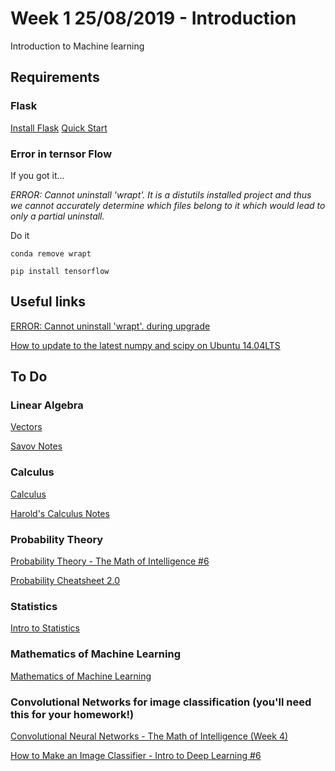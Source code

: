 # Week 1 25/08/2019 - Introduction

Introduction to Machine learning

## Requirements

### Flask

[Install Flask](https://flask.palletsprojects.com/en/1.1.x/installation/)
[Quick Start](https://flask.palletsprojects.com/en/1.1.x/quickstart/)


### Error in ternsor Flow


If you got it...

*ERROR: Cannot uninstall 'wrapt'. It is a distutils installed project and thus we cannot accurately determine which files belong to it which would lead to only a partial uninstall.*


Do it
```
conda remove wrapt

pip install tensorflow
```

## Useful links

[ERROR: Cannot uninstall 'wrapt'. during upgrade](https://github.com/tensorflow/tensorflow/issues/30191)

[How to update to the latest numpy and scipy on Ubuntu 14.04LTS](https://askubuntu.com/questions/682825/how-to-update-to-the-latest-numpy-and-scipy-on-ubuntu-14-04lts)

## To Do

### Linear Algebra 

[Vectors](https://www.youtube.com/watch?v=fNk_zzaMoSs&list=PLZHQObOWTQDPD3MizzM2xVFitgF8hE_ab)

[Savov Notes](https://www.souravsengupta.com/cds2016/lectures/Savov_Notes.pdf)

### Calculus

[Calculus](https://www.youtube.com/watch?v=WUvTyaaNkzM&t=1s)

[Harold's Calculus Notes](http://www.toomey.org/tutor/harolds_cheat_sheets/Harolds_Calculus_Notes_Cheat_Sheet_2017.pdf?fbclid=IwAR3egBMCUlIYPlN1Sq2zJJMlws5-1DUgIFjPbqfs5lYR7mx2yp9TPF84uQI)

### Probability Theory 

[Probability Theory - The Math of Intelligence #6](https://www.youtube.com/watch?v=PrkiRVcrxOs)

[Probability Cheatsheet 2.0](https://static1.squarespace.com/static/54bf3241e4b0f0d81bf7ff36/t/55e9494fe4b011aed10e48e5/1441352015658/probability_cheatsheet.pdf)

### Statistics

[Intro to Statistics](https://www.youtube.com/watch?v=MdHtK7CWpCQ)

### Mathematics of Machine Learning 

[Mathematics of Machine Learning](https://www.youtube.com/watch?v=8onB7rPG4Pk)


### Convolutional Networks for image classification (you'll need this for your homework!)

[Convolutional Neural Networks - The Math of Intelligence (Week 4)](https://www.youtube.com/watch?v=FTr3n7uBIuE&t=906s)

[How to Make an Image Classifier - Intro to Deep Learning #6](https://www.youtube.com/watch?v=cAICT4Al5Ow)


